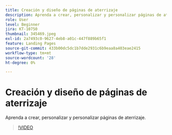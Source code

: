 ```yaml
---
title: Creación y diseño de páginas de aterrizaje
description: Aprenda a crear, personalizar y personalizar páginas de aterrizaje.
role: User
level: Beginner
jira: KT-10750
thumbnail: 345469.jpeg
exl-id: 2a7493c0-9627-4eb8-a01c-447f889b65f1
feature: Landing Pages
source-git-commit: 433b00dc5dc1b7dde2931c6b9eaa8a403eae2415
workflow-type: tm+mt
source-wordcount: '28'
ht-degree: 0%

---
```


# Creación y diseño de páginas de aterrizaje

Aprenda a crear, personalizar y personalizar páginas de aterrizaje.

>[!VIDEO](https://video.tv.adobe.com/v/345469/?quality=12&learn=on)
